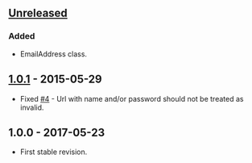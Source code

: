 ## [Unreleased]
### Added
- EmailAddress class.

## [1.0.1] - 2015-05-29
- Fixed [#4](https://github.com/themichaelhall/datatypes/issues/4) - Url with name and/or password should not be treated as invalid.

## 1.0.0 - 2017-05-23
- First stable revision.

[Unreleased]: https://github.com/themichaelhall/datatypes/compare/v1.0.1...HEAD
[1.0.1]: https://github.com/themichaelhall/datatypes/compare/v1.0.0...v1.0.1